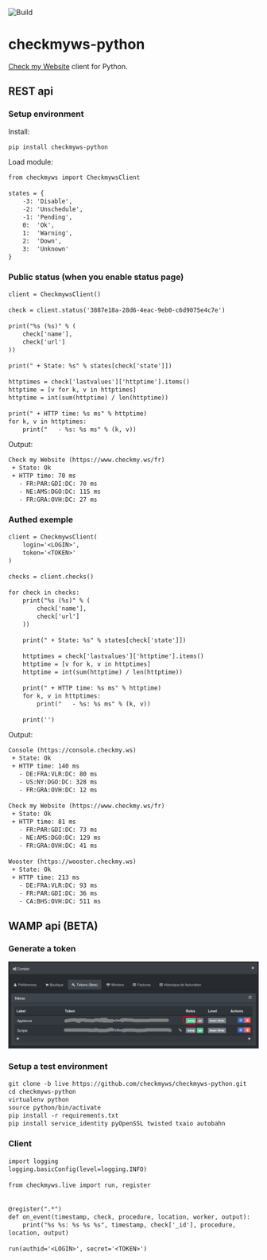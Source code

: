 ![Build](https://travis-ci.org/checkmyws/checkmyws-python.svg)

# checkmyws-python

[Check my Website](https://checkmy.ws) client for Python.

## REST api

### Setup environment

Install:
```
pip install checkmyws-python
```

Load module:
```
from checkmyws import CheckmywsClient

states = {
	-3: 'Disable',
	-2: 'Unschedule',
	-1: 'Pending',
	0:  'Ok',
	1:  'Warning',
	2:  'Down',
	3:  'Unknown'
}

```

### Public status (when you enable status page)
```
client = CheckmywsClient()

check = client.status('3887e18a-28d6-4eac-9eb0-c6d9075e4c7e')

print("%s (%s)" % (
	check['name'],
	check['url']
))

print(" + State: %s" % states[check['state']])

httptimes = check['lastvalues']['httptime'].items()
httptime = [v for k, v in httptimes]
httptime = int(sum(httptime) / len(httptime))

print(" + HTTP time: %s ms" % httptime)
for k, v in httptimes:
	print("   - %s: %s ms" % (k, v))
```

Output:
```
Check my Website (https://www.checkmy.ws/fr)
 + State: Ok
 + HTTP time: 70 ms
   - FR:PAR:GDI:DC: 70 ms
   - NE:AMS:DGO:DC: 115 ms
   - FR:GRA:OVH:DC: 27 ms
```

### Authed exemple

```
client = CheckmywsClient(
	login='<LOGIN>',
	token='<TOKEN>'
)

checks = client.checks()

for check in checks:
	print("%s (%s)" % (
		check['name'],
		check['url']
	))
    
	print(" + State: %s" % states[check['state']])
    
	httptimes = check['lastvalues']['httptime'].items()
	httptime = [v for k, v in httptimes]
	httptime = int(sum(httptime) / len(httptime))
    
	print(" + HTTP time: %s ms" % httptime)
	for k, v in httptimes:
		print("   - %s: %s ms" % (k, v))
        
	print('')
```

Output:
```
Console (https://console.checkmy.ws)
 + State: Ok
 + HTTP time: 140 ms
   - DE:FRA:VLR:DC: 80 ms
   - US:NY:DGO:DC: 328 ms
   - FR:GRA:OVH:DC: 12 ms

Check my Website (https://www.checkmy.ws/fr)
 + State: Ok
 + HTTP time: 81 ms
   - FR:PAR:GDI:DC: 73 ms
   - NE:AMS:DGO:DC: 129 ms
   - FR:GRA:OVH:DC: 41 ms

Wooster (https://wooster.checkmy.ws)
 + State: Ok
 + HTTP time: 213 ms
   - DE:FRA:VLR:DC: 93 ms
   - FR:PAR:GDI:DC: 36 ms
   - CA:BHS:OVH:DC: 511 ms

```


## WAMP api (BETA)

### Generate a token

![Token](doc/images/tokens.png)

### Setup a test environment

```
git clone -b live https://github.com/checkmyws/checkmyws-python.git
cd checkmyws-python
virtualenv python
source python/bin/activate
pip install -r requirements.txt
pip install service_identity pyOpenSSL twisted txaio autobahn
```

### Client

```
import logging
logging.basicConfig(level=logging.INFO)

from checkmyws.live import run, register


@register(".*")
def on_event(timestamp, check, procedure, location, worker, output):
    print("%s %s: %s %s %s", timestamp, check['_id'], procedure, location, output)

run(authid='<LOGIN>', secret='<TOKEN>')

```
